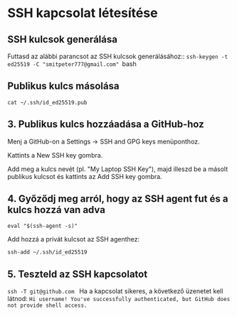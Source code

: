 # SSH kapcsolat létesítése
##  SSH kulcsok generálása
Futtasd az alábbi parancsot az SSH kulcsok generálásához::
`ssh-keygen -t ed25519 -C "smitpeter777@gmail.com"
   `bash

## Publikus kulcs másolása

``cat ~/.ssh/id_ed25519.pub
``

## 3. Publikus kulcs hozzáadása a GitHub-hoz
Menj a GitHub-on a Settings -> SSH and GPG keys menüponthoz.

Kattints a New SSH key gombra.

Add meg a kulcs nevét (pl. "My Laptop SSH Key"), majd illeszd be a másolt publikus kulcsot és kattints az Add SSH key gombra.

## 4. Győződj meg arról, hogy az SSH agent fut és a kulcs hozzá van adva
``eval "$(ssh-agent -s)"``

Add hozzá a privát kulcsot az SSH agenthez:


``ssh-add ~/.ssh/id_ed25519
``

## 5. Teszteld az SSH kapcsolatot
``ssh -T git@github.com
``
Ha a kapcsolat sikeres, a következő üzenetet kell látnod:
``Hi username! You've successfully authenticated, but GitHub does not provide shell access.``